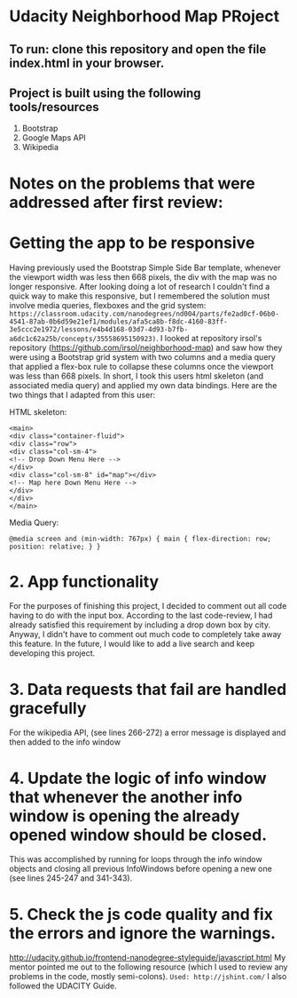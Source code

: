 # Udacity Neighborhood Map PRoject

## To run: clone this repository and open the file index.html in your browser.

## Project is built using the following tools/resources
1. Bootstrap
2. Google Maps API
3. Wikipedia

# Notes on the problems that were addressed after first review:

# Getting the app to be responsive
Having previously used the Bootstrap Simple Side Bar template, whenever the viewport width was less then 668 pixels, the div with the map was no longer responsive. After looking doing a lot of research I couldn't find a quick way to make this responsive, but I remembered the solution must involve media queries, flexboxes and the grid system: `https://classroom.udacity.com/nanodegrees/nd004/parts/fe2ad0cf-06b0-4541-87ab-0b6d59e21ef1/modules/afa5ca8b-f8dc-4160-83ff-3e5ccc2e1972/lessons/e4b4d168-03d7-4d93-b7fb-a6dc1c62a25b/concepts/35558695150923)`. I looked at repository irsol's repository (https://github.com/irsol/neighborhood-map) and saw how they were using a Bootstrap grid system with two columns and a media query that applied a flex-box rule to collapse these columns once the viewport was less than 668 pixels. In short, I took this users html skeleton (and associated media query) and applied my own data bindings. Here are the two things that I adapted from this user:

HTML skeleton:

```
<main>
<div class="container-fluid">
<div class="row">
<div class="col-sm-4">
<!-- Drop Down Menu Here -->
</div>
<div class="col-sm-8" id="map"></div>
<!-- Map here Down Menu Here -->
</div>
</div>
</main>
```

Media Query:

`@media screen and (min-width: 767px) {
	main {
		flex-direction: row;
		position: relative;
	}
}`

# 2. App functionality
For the purposes of finishing this project, I decided to comment out all code having to do with the input box. According to the last code-review, I had already satisfied this requirement by including a drop down box by city. Anyway, I didn't have to comment out much code to completely take away this feature. In the future, I would like to add a live search and keep developing this project. 

# 3. Data requests that fail are handled gracefully
For the wikipedia API, (see lines 266-272) a error message is displayed and then added to the info window

# 4. Update the logic of info window that whenever the another info window is opening the already opened window should be closed.
This was accomplished by running for loops through the info window objects and closing all previous InfoWindows before opening a new one (see lines 245-247 and 341-343).

# 5. Check the js code quality and fix the errors and ignore the warnings.

http://udacity.github.io/frontend-nanodegree-styleguide/javascript.html
My mentor pointed me out to the following resource (which I used to review any problems in the code, mostly semi-colons).
`Used: http://jshint.com/`
I also followed the UDACITY Guide.